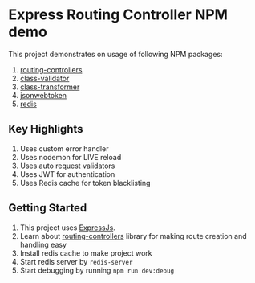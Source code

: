 # Express Routing Controller NPM demo

This project demonstrates on usage of following NPM packages:

1. [routing-controllers](https://www.npmjs.com/package/routing-controllers)
2. [class-validator](https://github.com/typestack/class-validator)
3. [class-transformer](https://github.com/typestack/class-transformer)
4. [jsonwebtoken](https://www.npmjs.com/package/jsonwebtoken)
5. [redis](https://www.npmjs.com/package/redis)

## Key Highlights

1. Uses custom error handler
2. Uses nodemon for LIVE reload
3. Uses auto request validators
4. Uses JWT for authentication
5. Uses Redis cache for token blacklisting

## Getting Started

1. This project uses [ExpressJs](https://expressjs.com/). 
2. Learn about [routing-controllers](https://www.npmjs.com/package/routing-controllers) library for making route creation and handling easy
3. Install redis cache to make project work
4. Start redis server by `redis-server`
5. Start debugging by running `npm run dev:debug`
